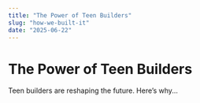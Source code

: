 ```yaml
---
title: "The Power of Teen Builders"
slug: "how-we-built-it"
date: "2025-06-22"
---
```


# The Power of Teen Builders

Teen builders are reshaping the future. Here’s why...
